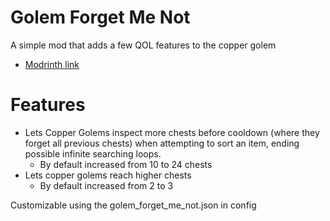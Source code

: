 # Golem Forget Me Not

A simple mod that adds a few QOL features to the copper golem
- [Modrinth link](https://modrinth.com/mod/golem-forget-me-not)<br>


# Features


- Lets Copper Golems inspect more chests before cooldown (where they forget all previous chests) when attempting to sort an item, ending possible infinite searching loops.
  - By default increased from 10 to 24 chests
- Lets copper golems reach higher chests
  - By default increased from 2 to 3

Customizable using the golem_forget_me_not.json in config
